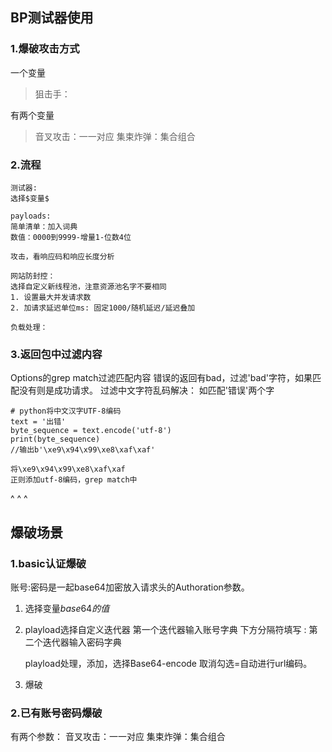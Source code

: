 ## **BP测试器使用**

### **1.爆破攻击方式**
一个变量
>狙击手：

有两个变量
>音叉攻击：一一对应
  集束炸弹：集合组合

### **2.流程**
```
测试器:
选择$变量$

payloads:
简单清单：加入词典
数值：0000到9999-增量1-位数4位

攻击，看响应码和响应长度分析

网站防封控：
选择自定义新线程池，注意资源池名字不要相同
1. 设置最大并发请求数
2. 加请求延迟单位ms: 固定1000/随机延迟/延迟叠加

负载处理：
```

### **3.返回包中过滤内容**
Options的grep match过滤匹配内容
错误的返回有bad，过滤'bad'字符，如果匹配没有则是成功请求。
过滤中文字符乱码解决：
如匹配'错误'两个字
```
# python将中文汉字UTF-8编码
text = '出错'
byte_sequence = text.encode('utf-8')
print(byte_sequence)
//输出b'\xe9\x94\x99\xe8\xaf\xaf'

将\xe9\x94\x99\xe8\xaf\xaf
正则添加utf-8编码，grep match中
```
^
^
^

## **爆破场景**
### **1.basic认证爆破**
账号:密码是一起base64加密放入请求头的Authoration参数。

1. 选择变量$base64的值$
2. playload选择自定义迭代器
    第一个迭代器输入账号字典
    下方分隔符填写  :
    第二个迭代器输入密码字典

    playload处理，添加，选择Base64-encode
    取消勾选=自动进行url编码。
3. 爆破
### **2.已有账号密码爆破**
有两个参数：
音叉攻击：一一对应
集束炸弹：集合组合